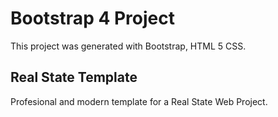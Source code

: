 # Bootstrap 4 Project 

This project was generated with Bootstrap, HTML 5 CSS.

## Real State Template

Profesional and modern template for a Real State Web Project.